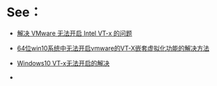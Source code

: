# See：
- [解决 VMware 无法开启 Intel VT-x 的问题](https://www.liedou.cc/2024/06/17/solve-unsupported-intel-vt-x/)
- [64位win10系统中无法开启vmware的VT-X嵌套虚拟化功能的解决方法](https://www.cnblogs.com/virtualnet/p/4864202.html)
- [Windows10 VT-x无法开启的解决](https://www.cnblogs.com/dylanchu/p/12879354.html)

- 
